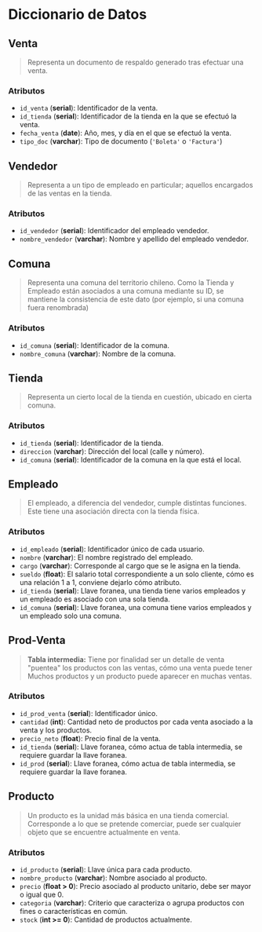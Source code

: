 # Diccionario de Datos
## Venta
> Representa un documento de respaldo generado tras efectuar una venta.
### Atributos
- `id_venta` (**serial**): Identificador de la venta.
- `id_tienda` (**serial**): Identificador de la tienda en la que se efectuó la venta.
- `fecha_venta` (**date**): Año, mes, y día en el que se efectuó la venta.
- `tipo_doc` (**varchar**): Tipo de documento (`'Boleta'` o `'Factura'`)

## Vendedor
> Representa a un tipo de empleado en particular; aquellos encargados de las ventas en la tienda.
### Atributos
- `id_vendedor` (**serial**): Identificador del empleado vendedor.
- `nombre_vendedor` (**varchar**): Nombre y apellido del empleado vendedor.

## Comuna
> Representa una comuna del territorio chileno.
> Como la Tienda y Empleado están asociados a una comuna mediante su ID,
> se mantiene la consistencia de este dato (por ejemplo, si una comuna fuera renombrada)
### Atributos
- `id_comuna` (**serial**): Identificador de la comuna.
- `nombre_comuna` (**varchar**): Nombre de la comuna.

## Tienda
> Representa un cierto local de la tienda en cuestión, ubicado en cierta comuna.
### Atributos
- `id_tienda` (**serial**): Identificador de la tienda.
- `direccion` (**varchar**): Dirección del local (calle y número).
- `id_comuna` (**serial**): Identificador de la comuna en la que está el local.

## Empleado
> El empleado, a diferencia del vendedor, cumple distintas funciones.
> Este tiene una asociación directa con la tienda física.
### Atributos
- `id_empleado` (**serial**): Identificador único de cada usuario.
- `nombre` (**varchar**): El nombre registrado del empleado.
- `cargo` (**varchar**): Corresponde al cargo que se le asigna en la tienda.
- `sueldo` (**float**): El salario total correspondiente a un solo cliente, cómo es una relación 1 a 1, conviene dejarlo cómo atributo.
- `id_tienda` (**serial**): Llave foranea, una tienda tiene varios empleados y un empleado es asociado con una sola tienda.
- `id_comuna` (**serial**): Llave foranea, una comuna tiene varios empleados y un empleado solo una comuna.

## Prod-Venta
> **Tabla intermedia:**  Tiene por finalidad ser un detalle de venta
> "puentea" los productos con las ventas, cómo una venta puede tener 
> Muchos productos y un producto puede aparecer en muchas ventas.
### Atributos
- `id_prod_venta` (**serial**): Identificador único.
- `cantidad` (**int**): Cantidad neto de productos por cada venta asociado a la venta y los productos.
- `precio_neto` (**float**): Precio final de la venta.
- `id_tienda` (**serial**): Llave foranea, cómo actua de tabla intermedia, se requiere guardar la llave foranea.
- `id_prod` (**serial**): Llave foranea, cómo actua de tabla intermedia, se requiere guardar la llave foranea.

## Producto
> Un producto es la unidad más básica en una tienda comercial.
> Corresponde a lo que se pretende comerciar, puede ser cualquier
> objeto que se encuentre actualmente en venta.

### Atributos
- `id_producto` (**serial**): Llave única para cada producto.
- `nombre_producto` (**varchar**): Nombre asociado al producto.
- `precio` (**float > 0**): Precio asociado al producto unitario, debe ser mayor o igual que 0.
- `categoria` (**varchar**): Criterio que caracteriza o agrupa productos con fines o características en común.
- `stock` (**int >= 0**): Cantidad de productos actualmente.